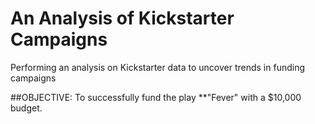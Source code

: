 # An Analysis of Kickstarter Campaigns
Performing an analysis on Kickstarter data to uncover trends in funding campaigns

##OBJECTIVE: To successfully fund the play **"Fever" with a $10,000 budget.
